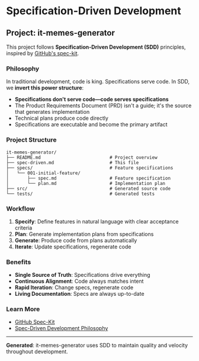# Specification-Driven Development

## Project: it-memes-generator

This project follows **Specification-Driven Development (SDD)** principles, inspired by [GitHub's spec-kit](https://github.com/github/spec-kit).

### Philosophy

In traditional development, code is king. Specifications serve code. In SDD, we **invert this power structure**:

- **Specifications don't serve code—code serves specifications**
- The Product Requirements Document (PRD) isn't a guide; it's the source that generates implementation
- Technical plans produce code directly
- Specifications are executable and become the primary artifact

### Project Structure

```
it-memes-generator/
├── README.md                          # Project overview
├── spec-driven.md                     # This file
├── specs/                             # Feature specifications
│   └── 001-initial-feature/
│       ├── spec.md                    # Feature specification
│       └── plan.md                    # Implementation plan
├── src/                               # Generated source code
└── tests/                             # Generated tests
```

### Workflow

1. **Specify**: Define features in natural language with clear acceptance criteria
2. **Plan**: Generate implementation plans from specifications
3. **Generate**: Produce code from plans automatically
4. **Iterate**: Update specifications, regenerate code

### Benefits

- **Single Source of Truth**: Specifications drive everything
- **Continuous Alignment**: Code always matches intent
- **Rapid Iteration**: Change specs, regenerate code
- **Living Documentation**: Specs are always up-to-date

### Learn More

- [GitHub Spec-Kit](https://github.com/github/spec-kit)
- [Spec-Driven Development Philosophy](https://github.com/github/spec-kit/blob/main/spec-driven.md)

---

**Generated**: it-memes-generator uses SDD to maintain quality and velocity throughout development.
